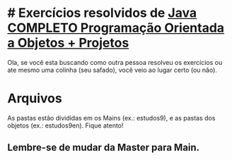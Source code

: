 # # Exercícios resolvidos de [Java COMPLETO Programação Orientada a Objetos + Projetos](https://www.udemy.com/course/java-curso-completo/)

Ola, se você esta buscando como outra pessoa resolveu os exercícios ou ate mesmo uma colinha (seu safado), você veio ao lugar certo (ou não).


# Arquivos

As pastas estão divididas em os Mains (ex.: estudos9), e as pastas dos objetos (ex.: estudos9en). Fique atento!

## Lembre-se de mudar da Master para Main.
<!--stackedit_data:
eyJoaXN0b3J5IjpbLTgwNjcyNTkxMywtMTk1NjcxNDU1M119
-->